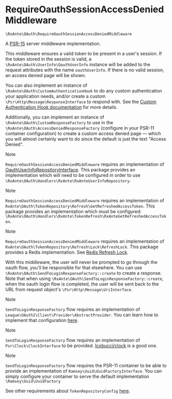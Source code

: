 # RequireOauthSessionAccessDeniedMiddleware

`\RxAnte\OAuth\RequireOauthSessionAccessDeniedMiddleware`

A [PSR-15](https://github.com/php-fig/http-server-middleware) server middleware implementation.

This middleware ensures a valid token to be present in a user's session. If the token stored in the session is valid, a `\RxAnte\OAuth\UserInfo\OauthUserInfo` instance will be added to the request attributes with the name `oauthUserInfo`. If there is no valid session, an access denied page will be shown.

You can also implement an instance of `\RxAnte\OAuth\CustomAuthenticationHook` to do any custom authentication your application needs, and/or create a custom `\Psr\Http\Message\ResponseInterface` to respond with. See the [Custom Authentication Hook documentation](custom-auth-hook.md) for more details.

Additionally, you can implement an instance of `\RxAnte\OAuth\CustomResponseFactory` to use in the `\RxAnte\OAuth\AccessDeniedResponseFactory` (configure in your PSR-11 container configuration) to create a custom access denied page — which you will almost certainly want to do since the default is just the text "Access Denied".

> [!NOTE]
> `RequireOauthSessionAccessDeniedMiddleware` requires an implementation of [OauthUserInfoRepositoryInterface](oauth-user-info-repository-interface.md). This package provides an implementation which will need to be configured in order to use `\RxAnte\OAuth\Handlers\RxAnte\RxAnteUserInfoRepository`.

> [!NOTE]
> `RequireOauthSessionAccessDeniedMiddleware` requires an implementation of `RxAnte\OAuth\TokenRepository\Refresh\GetRefreshedAccessToken`. This package provides an implementation which must be configured: `\RxAnte\OAuth\Handlers\RxAnte\TokenRefresh\RxAnteGetRefreshedAccessToken`.

> [!NOTE]
> `RequireOauthSessionAccessDeniedMiddleware` requires an implementation of `RxAnte\OAuth\TokenRepository\Refresh\Lock\RefreshLock`. This package provides a Redis implementation. See [Redis Refresh Lock](redis-refresh-lock.md).

With this middleware, the user will never be prompted to go through the oauth flow, you'll be responsible for that elsewhere. You can use `\RxAnte\OAuth\SendToLoginResponseFactory::create` to create a response. Note that when using `\RxAnte\OAuth\SendToLoginResponseFactory::create`, when the oauth login flow is completed, the user will be sent back to the URL from request object's `\Psr\Http\Message\UriInterface`.

> [!NOTE]
> `SendToLoginResponseFactory` flow requires an implementation of `League\OAuth2\Client\Provider\AbstractProvider`. You can learn how to implement that configuration [here](configuring-league-client.md).

> [!NOTE]
> `SendToLoginResponseFactory` flow requires an implementation of `Psr\Clock\ClockInterface` to be provided. [lcobucci/clock](https://github.com/lcobucci/clock) is a good one.

> [!NOTE]
> `SendToLoginResponseFactory` flow requires the PSR-11 container to be able to provide an implementation of `Ramsey\Uuid\UuidFactoryInterface`. You can simply configure your container to serve the default implementation `\Ramsey\Uuid\UuidFactory`

See other requirements about `TokenRepositoryConfig` [here](require-oauth-session-login-redirect-middleware.md).
